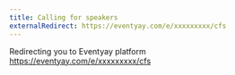 ```yaml
---
title: Calling for speakers
externalRedirect: https://eventyay.com/e/xxxxxxxxx/cfs
---
```


Redirecting you to Eventyay platform  
https://eventyay.com/e/xxxxxxxxx/cfs